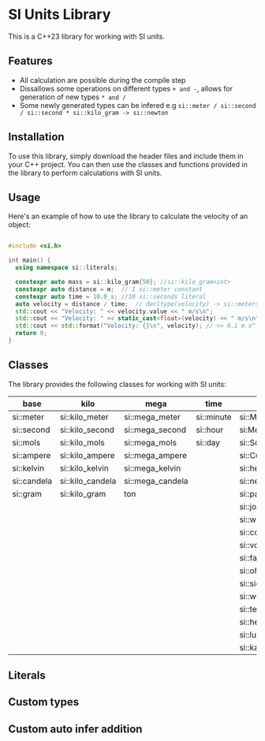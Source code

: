 # SI Units Library
This is a C++23 library for working with SI units.

## Features

 *  All calculation are possible during the compile step
 *  Dissallows some operations on different types `+ and -`, allows for generation of new types `* and /`
 *  Some newly generated types can be infered e.g `si::meter / si::second / si::second * si::kilo_gram -> si::newton`

## Installation
To use this library, simply download the header files and include them in your C++ project. You can then use the classes and functions provided in the library to perform calculations with SI units.

## Usage
Here's an example of how to use the library to calculate the velocity of an object:

```c++

#include <si.h>

int main() {
  using namespace si::literals;

  constexpr auto mass = si::kilo_gram{50}; //si::kilo_gram<int>
  constexpr auto distance = m;  // 1 si::meter constant
  constexpr auto time = 10.0_s; //10 si::seconds literal
  auto velocity = distance / time;  // decltype(velocity) -> si::meters_per_seconds
  std::cout << "Velocity: " << velocity.value << " m/s\n";
  std::cout << "Velocity: " << static_cast<float>(velocity) << " m/s\n";
  std::cout << std::format("Velocity: {}\n", velocity); // >> 0.1 m s^-1
  return 0;
}

```

## Classes
The library provides the following classes for working with SI units:


|  base       | kilo             | mega             | time       | compound                  |
|-------------|------------------|------------------|------------|---------------------------|
| si::meter   | si::kilo_meter   | si::mega_meter   | si::minute | si::MetersPerSecond       |
| si::second  | si::kilo_second  | si::mega_second  | si::hour   | si:MetersPerSecondSquared |
| si::mols    | si::kilo_mols    | si::mega_mols    | si::day    | si::SquareMeters          |
| si::ampere  | si::kilo_ampere  | si::mega_ampere  |            | si::CubicMeters           |
| si::kelvin  | si::kilo_kelvin  | si::mega_kelvin  |            | si::hertz                 |
| si::candela | si::kilo_candela | si::mega_candela |            | si::newton                |
| si::gram    | si::kilo_gram    | ton              |            | si::pascal                |
|             |                  |                  |            | si::joule                 |
|             |                  |                  |            | si::watt                  |
|             |                  |                  |            | si::coulomb               |
|             |                  |                  |            | si::volt                  |
|             |                  |                  |            | si::farad                 |
|             |                  |                  |            | si::ohm                   |
|             |                  |                  |            | si::siemens               |
|             |                  |                  |            | si::weber                 |
|             |                  |                  |            | si::tesla                 |
|             |                  |                  |            | si::henry                 |
|             |                  |                  |            | si::lux                   |
|             |                  |                  |            | si::katal                 |

## Literals
														
## Custom types

## Custom auto infer addition